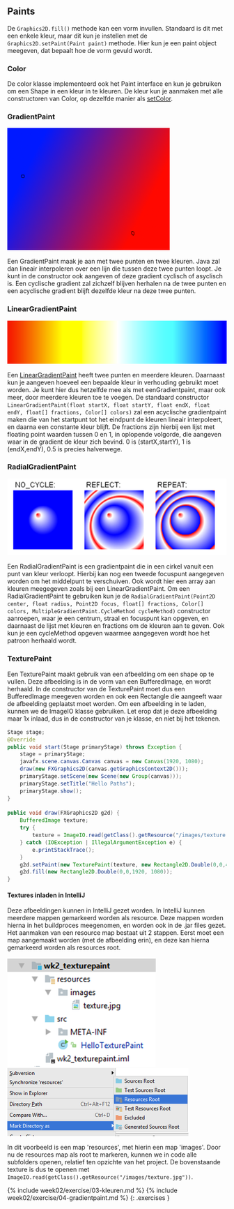 ## Paints

De `Graphics2D.fill()` methode kan een vorm invullen. Standaard is dit met een enkele kleur, maar dit kun je instellen met de `Graphics2D.setPaint(Paint paint)` methode. Hier kun je een paint object meegeven, dat bepaalt hoe de vorm gevuld wordt.

### Color

De color klasse implementeerd ook het Paint interface en kun je gebruiken om een Shape in een kleur in te kleuren. De kleur kun je aanmaken met alle constructoren van Color, op dezelfde manier als [setColor](week1#Kleuren).

### GradientPaint

![Gradientpaint](images/week02/gradientpaint.png)

Een GradientPaint maak je aan met twee punten en twee kleuren. Java zal dan lineair interpoleren over een lijn die tussen deze twee punten loopt. Je kunt in de constructor ook aangeven of deze gradient cyclisch of asyclisch is. Een cyclische gradient zal zichzelf blijven herhalen na de twee punten en een acyclische gradient blijft dezelfde kleur na deze twee punten.

### LinearGradientPaint

![LinearGradientPaint](images/week02/lineargradientpaint.png)

Een [LinearGradientPaint](https://docs.oracle.com/javase/8/docs/api/java/awt/LinearGradientPaint.html) heeft twee punten en meerdere kleuren. Daarnaast kun je aangeven hoeveel een bepaalde kleur in verhouding gebruikt moet worden. Je kunt hier dus hetzelfde mee als met eenGradientpaint, maar ook meer, door meerdere kleuren toe te voegen. De standaard constructor `LinearGradientPaint(float startX, float startY, float endX, float endY, float[] fractions, Color[] colors)` zal een acyclische gradientpaint maken die van het startpunt tot het eindpunt de kleuren lineair interpoleert, en daarna een constante kleur blijft. De fractions zijn hierbij een lijst met floating point waarden tussen 0 en 1, in oplopende volgorde, die aangeven waar in de gradient de kleur zich bevind. 0 is (startX,startY), 1 is (endX,endY), 0.5 is precies halverwege.

### RadialGradientPaint

![RadialGradientPaint](images/week02/radialgradientpaint.png)

Een RadialGradientPaint is een gradientpaint die in een cirkel vanuit een punt van kleur verloopt. Hierbij kan nog een tweede focuspunt aangegeven worden om het middelpunt te verschuiven. Ook wordt hier een array aan kleuren meegegeven zoals bij een LinearGradientPaint.
Om een RadialGradientPaint te gebruiken kun je de `RadialGradientPaint(Point2D center, float radius, Point2D focus, float[] fractions, Color[] colors, MultipleGradientPaint.CycleMethod cycleMethod)` constructor aanroepen, waar je een centrum, straal en focuspunt kan opgeven, en daarnaast de lijst met kleuren en fractions om de kleuren aan te geven. Ook kun je een cycleMethod opgeven waarmee aangegeven wordt hoe het patroon herhaald wordt.

### TexturePaint

Een TexturePaint maakt gebruik van een afbeelding om een shape op te vullen. Deze afbeelding is in de vorm van een BufferedImage, en wordt herhaald. In de constructor van de TexturePaint moet dus een BufferedImage meegeven worden en ook een Rectangle die aangeeft waar de afbeelding geplaatst moet worden. Om een afbeelding in te laden, kunnen we de ImageIO klasse gebruiken. Let erop dat je deze afbeelding maar 1x inlaad, dus in de constructor van je klasse, en niet bij het tekenen.

```java
Stage stage;
@Override
public void start(Stage primaryStage) throws Exception {
    stage = primaryStage;
    javafx.scene.canvas.Canvas canvas = new Canvas(1920, 1080);
    draw(new FXGraphics2D(canvas.getGraphicsContext2D()));
    primaryStage.setScene(new Scene(new Group(canvas)));
    primaryStage.setTitle("Hello Paths");
    primaryStage.show();
}

public void draw(FXGraphics2D g2d) {
    BufferedImage texture;
    try {
        texture = ImageIO.read(getClass().getResource("/images/texture.jpg"));
    } catch (IOException | IllegalArgumentException e) {
        e.printStackTrace();
    }
    g2d.setPaint(new TexturePaint(texture, new Rectangle2D.Double(0,0,400,400)));
    g2d.fill(new Rectangle2D.Double(0,0,1920, 1080));
}
```

#### Textures inladen in IntelliJ

Deze afbeeldingen kunnen in IntelliJ gezet worden. In IntelliJ kunnen meerdere mappen gemarkeerd worden als resource. Deze mappen worden hierna in het buildproces meegenomen, en worden ook in de .jar files gezet. Het aanmaken van een resource map bestaat uit 2 stappen. Eerst moet een map aangemaakt worden (met de afbeelding erin), en deze kan hierna gemarkeerd worden als resources root.

![IntelliJ](images/week02/intellij_1.png)
![IntelliJ](images/week02/intellij_2.png)

In dit voorbeeld is een map 'resources', met hierin een map 'images'. Door nu de resources map als root te markeren, kunnen we in code alle subfolders openen, relatief ten opzichte van het project. De bovenstaande texture is dus te openen met `ImageIO.read(getClass().getResource("/images/texture.jpg"))`.


{% include week02/exercise/03-kleuren.md %}
{% include week02/exercise/04-gradientpaint.md %}
{: .exercises }


